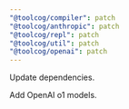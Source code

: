 ```yaml
---
"@toolcog/compiler": patch
"@toolcog/anthropic": patch
"@toolcog/repl": patch
"@toolcog/util": patch
"@toolcog/openai": patch
---
```


Update dependencies.

Add OpenAI o1 models.
